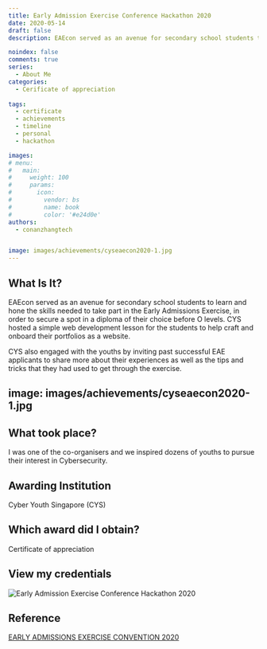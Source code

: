 ```yaml
---
title: Early Admission Exercise Conference Hackathon 2020
date: 2020-05-14
draft: false
description: EAEcon served as an avenue for secondary school students to learn and hone the skills needed to take part in the Early Admissions Exercise, in order to secure a spot in a diploma of their choice before O levels. CYS hosted a simple web development lesson for the students to help craft and onboard their portfolios as a website. CYS also engaged with the youths by inviting past successful EAE applicants to share more about their experiences as well as the tips and tricks that they had used to get through the exercise.

noindex: false
comments: true
series:
  - About Me
categories:
  - Cerificate of appreciation
  
tags:
  - certificate
  - achievements
  - timeline
  - personal
  - hackathon

images:
# menu:
#   main:
#     weight: 100
#     params:
#       icon:
#         vendor: bs
#         name: book
#         color: '#e24d0e'
authors:
  - conanzhangtech


image: images/achievements/cyseaecon2020-1.jpg
---
```




## What Is It?

EAEcon served as an avenue for secondary school students to learn and hone the skills needed to take part in the Early Admissions Exercise, in order to secure a spot in a diploma of their choice before O levels. CYS hosted a simple web development lesson for the students to help craft and onboard their portfolios as a website.

CYS also engaged with the youths by inviting past successful EAE applicants to share more about their experiences as well as the tips and tricks that they had used to get through the exercise.


image: images/achievements/cyseaecon2020-1.jpg
---

## What took place?

I was one of the co-organisers and we inspired dozens of youths to pursue their interest in Cybersecurity.

## Awarding Institution

Cyber Youth Singapore (CYS)

## Which award did I obtain?

Certificate of appreciation

## View my credentials

![Early Admission Exercise Conference Hackathon 2020](credential1.jpg)

## Reference

[EARLY ADMISSIONS EXERCISE CONVENTION 2020](https://www.cyberyouth.sg/events/early-admissions-exercise-convention-2020)

